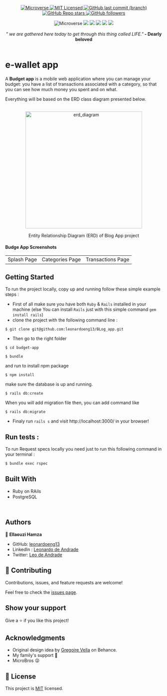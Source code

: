<p align="center">
  <a href="https://www.microverse.org/">
    <img alt="Microverse" src="https://img.shields.io/badge/-Microverse-blueviolet?style=flat-square">
  </a>
  <a href="https://github.com/leonardoeng13/budget-app/blob/dev/LICENSE.md">
    <img alt="MIT Licensed" src="https://img.shields.io/github/license/leonardoeng13/to-do-list?style=flat-square">
  </a>
  <a href="https://github.com/leonardoeng13/budget-app">
    <img alt="GitHub last commit (branch)" src="https://img.shields.io/github/last-commit/leonardoeng13/budget-app/dev?color=blue&style=flat-square">
  </a>
  <a href="https://github.com/leonardoeng13/budget-app">
    <img alt="GitHub Repo stars" src="https://img.shields.io/github/stars/leonardoeng13/budget-app?color=green&label=%E2%98%85%20stars%20&style=flat-square">
  </a>
  <a href="https://github.com/leonardoeng13">
    <img alt="GitHub followers" src="https://img.shields.io/github/followers/leonardoeng13?color=yellow&logo=github&style=flat-square">
  </a>
</p>

<div align="center">
 <img alt="Microverse" src="https://img.shields.io/badge/Ubuntu-E95420?style=for-the-badge&logo=ubuntu&logoColor=white"> <img src="https://img.shields.io/badge/postgres-%23316192.svg?style=for-the-badge&logo=postgresql&logoColor=white"/>   <img src="https://img.shields.io/badge/ruby-%23CC342D.svg?style=for-the-badge&logo=ruby&logoColor=white"/> <img src="https://img.shields.io/badge/rails-%23CC0000.svg?style=for-the-badge&logo=ruby-on-rails&logoColor=white"/> <img src="https://img.shields.io/badge/bootstrap-%23563D7C.svg?style=for-the-badge&logo=bootstrap&logoColor=white"/> <img src="https://img.shields.io/badge/github-%23121011.svg?style=for-the-badge&logo=github&logoColor=white"/></div>
 
   </br>
 <div align="center">
  <em align="center" style>"
we are gathered here today to get through this thing called LIFE."</em><strong> - Dearly beloved</strong>
  </div>
   </br>

# e-wallet app

A **Budget app** is a mobile web application where you can manage your budget: you have a list of transactions associated with a category, so that you can see how much money you spent and on what.

Everything will be based on the ERD class diagram presented below.

</br>
 <div align="center">
    <img width="374" alt="erd_diagram" src="https://user-images.githubusercontent.com/80895497/148834638-b49c8179-57dd-4bae-9440-7223b33c9df4.png">
    <p>Entity Relationship Diagram (ERD) of Blog App project</p>
</div>

#### Budge App Screenshots

<table>
  <tr>
     <td>Splash Page</td>
     <td>Categories Page</td>
     <td>Transactions Page</td>
  </tr>
  <tr>
    <!-- <td><img src="https://user-images.githubusercontent.com/80895497/149399069-130286e2-702e-403a-b713-1fa2b2c76832.PNG" width=270 height=480></td> -->
    <!-- <td><img src="https://user-images.githubusercontent.com/80895497/149399077-3f968a63-e965-4c7d-81b1-faa98ed0d7aa.PNG" width=270 height=480></td> -->
    <!-- <td><img src="https://user-images.githubusercontent.com/80895497/149399078-32dc8367-d76a-4255-8109-475835647212.PNG" width=270 height=480></td> -->
  </tr>
 </table>

## Getting Started

To run the project locally, copy up and running follow these simple example steps :

- First of all make sure you have both `Ruby` & `Rails` installed in your machine
  (else You can install `Rails` just with this simple command `gem install rails`)
- clone the project with the following command line :

```
$ git clone git@github.com:leonardoeng13/BLog_app.git
```

- Then go to the right folder

```
$ cd budget-app
```

```
$ bundle
```

and run to install npm package

```
$ npm install
```

make sure the database is up and running.

```
$ rails db:create
```

When you will add migration file then, you can add command like

```
$ rails db:migrate
```

- Finaly run `rails s` and visit http://localhost:3000/ in your browser!

## Run tests :

To run Request specs locally you need just to run this following command in your terminal :

```
$ bundle exec rspec
```

## Built With

- Ruby on RAils <img src="https://cdn.emojidex.com/emoji/seal/Ruby.png" width=15px>
- PostgreSQL <img src="https://user-images.githubusercontent.com/80895497/142954032-f7072df9-3586-48f9-a9e0-7fdd284eb833.png" width=15px>

</br>

## Authors

👤 **Ellaouzi Hamza**

- GitHub: [leonardoeng13](https://github.com/leonardoeng13)
- LinkedIn : [Leonardo de Andrade](https://www.linkedin.com/in/leonardodeandrade/)
- Twitter: [Leo de Andrade](https://twitter.com/adrede_leo)

## 🤝 Contributing

Contributions, issues, and feature requests are welcome!

Feel free to check the [issues page](https://github.com/leonardoeng13/budget-app/issues).

## Show your support

Give a ⭐️ if you like this project!

## Acknowledgments

- Original design idea by [Gregoire Vella](https://www.behance.net/gregoirevella) on Behance.
- My family's support 🙌
- MicroBros 😜

## 📝 License

This project is [MIT](https://github.com/leonardoeng13/budget-app/blob/dev/LICENSE.md) licensed.
